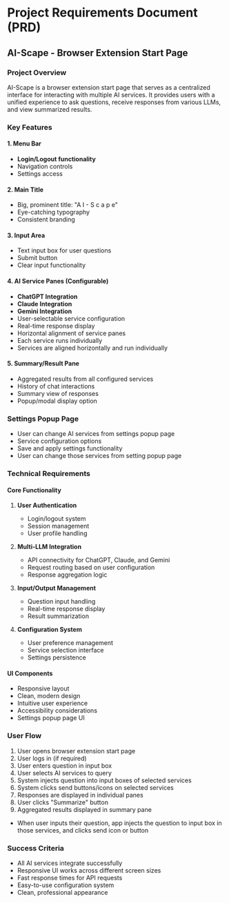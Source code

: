 # Project Requirements Document (PRD)
## AI-Scape - Browser Extension Start Page

### Project Overview
AI-Scape is a browser extension start page that serves as a centralized interface for interacting with multiple AI services. It provides users with a unified experience to ask questions, receive responses from various LLMs, and view summarized results.

### Key Features

#### 1. Menu Bar
- **Login/Logout functionality**
- Navigation controls
- Settings access

#### 2. Main Title
- Big, prominent title: "A I - S c a p e"
- Eye-catching typography
- Consistent branding

#### 3. Input Area
- Text input box for user questions
- Submit button
- Clear input functionality

#### 4. AI Service Panes (Configurable)
- **ChatGPT Integration**
- **Claude Integration** 
- **Gemini Integration**
- User-selectable service configuration
- Real-time response display
- Horizontal alignment of service panes
- Each service runs individually
- Services are aligned horizontally and run individually

#### 5. Summary/Result Pane
- Aggregated results from all configured services
- History of chat interactions
- Summary view of responses
- Popup/modal display option

### Settings Popup Page
- User can change AI services from settings popup page
- Service configuration options
- Save and apply settings functionality
- User can change those services from setting popup page

### Technical Requirements

#### Core Functionality
1. **User Authentication**
   - Login/logout system
   - Session management
   - User profile handling

2. **Multi-LLM Integration**
   - API connectivity for ChatGPT, Claude, and Gemini
   - Request routing based on user configuration
   - Response aggregation logic

3. **Input/Output Management**
   - Question input handling
   - Real-time response display
   - Result summarization

4. **Configuration System**
   - User preference management
   - Service selection interface
   - Settings persistence

#### UI Components
- Responsive layout
- Clean, modern design
- Intuitive user experience
- Accessibility considerations
- Settings popup page UI

### User Flow

1. User opens browser extension start page
2. User logs in (if required)
3. User enters question in input box
4. User selects AI services to query
5. System injects question into input boxes of selected services
6. System clicks send buttons/icons on selected services
7. Responses are displayed in individual panes
8. User clicks "Summarize" button
9. Aggregated results displayed in summary pane
- When user inputs their question, app injects the question to input box in those services, and clicks send icon or button

### Success Criteria
- All AI services integrate successfully
- Responsive UI works across different screen sizes
- Fast response times for API requests
- Easy-to-use configuration system
- Clean, professional appearance
